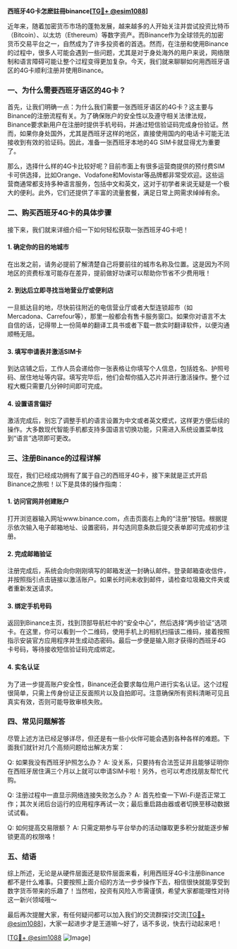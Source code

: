 **西班牙4G卡怎麽註冊binance[[TG💪+ @esim1088](https://t.me/s/esim1088)]**

近年来，随着加密货币市场的蓬勃发展，越来越多的人开始关注并尝试投资比特币（Bitcoin）、以太坊（Ethereum）等数字资产。而Binance作为全球领先的加密货币交易平台之一，自然成为了许多投资者的首选。然而，在注册和使用Binance的过程中，很多人可能会遇到一些问题，尤其是对于身处海外的用户来说，网络限制和语言障碍可能让整个过程变得更加复杂。今天，我们就来聊聊如何用西班牙语区的4G卡顺利注册并使用Binance。

### 一、为什么需要西班牙语区的4G卡？

首先，让我们明确一点：为什么我们需要一张西班牙语区的4G卡？这主要与Binance的注册流程有关。为了确保账户的安全性以及遵守相关法律法规，Binance要求新用户在注册时提供手机号码，并通过短信验证码完成身份验证。然而，如果你身处国外，尤其是西班牙这样的地区，直接使用国内的电话卡可能无法接收到有效的验证码。因此，准备一张西班牙本地的4G SIM卡就显得尤为重要了。

那么，选择什么样的4G卡比较好呢？目前市面上有很多运营商提供的预付费SIM卡可供选择，比如Orange、Vodafone和Movistar等品牌都非常受欢迎。这些运营商通常都支持多种语言服务，包括中文和英文，这对于初学者来说无疑是一个极大的便利。此外，它们还提供了丰富的流量套餐，满足日常上网需求绰绰有余。

### 二、购买西班牙4G卡的具体步骤

接下来，我们就来详细介绍一下如何轻松获取一张西班牙4G卡吧！

#### 1. 确定你的目的地城市
在出发之前，请务必提前了解清楚自己将要前往的城市名称及位置。这是因为不同地区的资费标准可能存在差异，提前做好功课可以帮助你节省不少费用哦！

#### 2. 到达后立即寻找当地营业厅或便利店
一旦抵达目的地，尽快前往附近的电信营业厅或者大型连锁超市（如Mercadona、Carrefour等），那里一般都会有售卡服务窗口。如果你对语言不太自信的话，记得带上一份简单的翻译工具书或者下载一款实时翻译软件，以便沟通顺畅无阻。

#### 3. 填写申请表并激活SIM卡
到达店铺之后，工作人员会递给你一张表格让你填写个人信息，包括姓名、护照号码、居住地址等内容。填写完毕后，他们会帮你插入芯片并进行激活操作。整个过程大概只需要几分钟时间即可完成。

#### 4. 设置语言偏好
激活完成后，别忘了调整手机的语言设置为中文或者英文模式，这样更方便后续的操作。大多数现代智能手机都支持多国语言切换功能，只需进入系统设置菜单找到“语言”选项即可更改。

### 三、注册Binance的过程详解

现在，我们已经成功拥有了属于自己的西班牙4G卡，接下来就是正式开启Binance之旅啦！以下是具体的操作指南：

#### 1. 访问官网并创建账户
打开浏览器输入网址www.binance.com，点击页面右上角的“注册”按钮。根据提示依次输入电子邮箱地址、设置密码，并勾选同意条款后提交表单即可完成初步注册。

#### 2. 完成邮箱验证
注册完成后，系统会向你刚刚填写的邮箱发送一封确认邮件。登录邮箱查收信件，并按照指引点击链接以激活账户。如果长时间未收到邮件，请检查垃圾箱文件夹或者重新发送请求。

#### 3. 绑定手机号码
返回到Binance主页，找到顶部导航栏中的“安全中心”，然后选择“两步验证”选项卡。在这里，你可以看到一个二维码，使用手机上的相机扫描该二维码，接着按照指示安装官方应用程序并生成动态密码。最后一步便是输入刚才获得的西班牙4G卡号码，等待接收短信验证码完成绑定。

#### 4. 实名认证
为了进一步提高账户安全性，Binance还会要求每位用户进行实名认证。这个过程很简单，只需上传身份证正反面照片以及自拍即可。注意确保所有资料清晰可见且真实有效，否则可能导致审核失败。

### 四、常见问题解答

尽管上述方法已经足够详尽，但还是有一些小伙伴可能会遇到各种各样的难题。下面我们就针对几个高频问题给出解决方案：

Q: 如果我没有西班牙护照怎么办？
A: 没关系，只要持有合法签证并且能够证明你在西班牙居住满三个月以上就可以申请SIM卡啦！另外，也可以考虑找朋友帮忙代购。

Q: 注册过程中一直显示网络连接失败怎么办？
A: 首先检查一下Wi-Fi是否正常工作；其次关闭后台运行的应用程序再试一次；最后重启路由器或者切换至移动数据试试看。

Q: 如何提高交易限额？
A: 只需定期参与平台举办的活动赚取更多积分就能逐步解锁更高的权限咯！

### 五、结语

综上所述，无论是从硬件层面还是软件层面来看，利用西班牙4G卡注册Binance都不是什么难事。只要按照上面介绍的方法一步步操作下去，相信很快就能享受到数字货币带来的乐趣了！当然啦，投资有风险入市需谨慎，希望大家都能理性对待这一新兴领域哦～

最后再次提醒大家，有任何疑问都可以加入我们的交流群探讨交流[[TG💪+ @esim1088](https://t.me/s/esim1088)]，大家一起进步才是王道嘛～好了，话不多说，快去行动起来吧！

[[TG💪+ @esim1088](https://t.me/s/esim1088) ![Image](https://i.postimg.cc/4NQfJmqS/Snipaste-2025-05-13-00-14-12.png)]